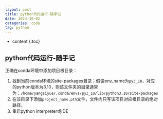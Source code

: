 ```yaml
---
layout: post
title: python代码运行-随手记
date: 2024-10-02
categories: code
tag: python
---
```


* content
{:toc}

## python代码运行-随手记

正确在conda环境中添加项目根目录：

1. 找到当前conda环境的site-packages目录；假设env_name为`py3_10`，对应的python版本为3.10，则该文件夹的目录通常为：`/home/yangsiyue/.conda/envs/py3_10/lib/python3.10/site-packages`
2. 在该目录下添加`project_name.pth`文件，文件内只写该项目对应根目录的绝对路径。
3. 重启python interpreter或IDE

